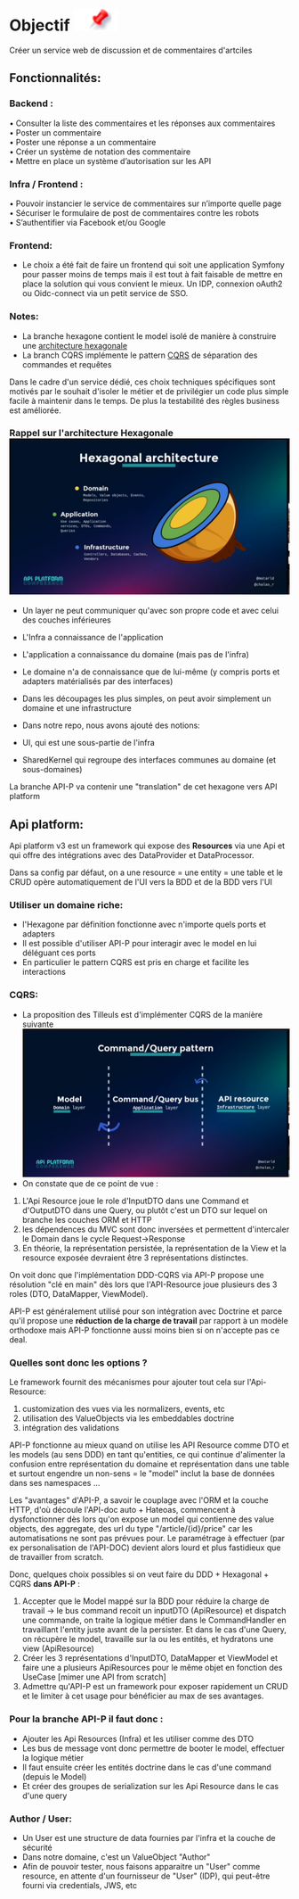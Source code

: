 # Objectif [![](https://raw.githubusercontent.com/aregtech/areg-sdk/master/docs/img/pin.svg)](#roadmap)

Créer un service web de discussion et de commentaires d'artciles

## Fonctionnalités:

### Backend :

• Consulter la liste des commentaires et les réponses aux commentaires\
• Poster un commentaire\
• Poster une réponse a un commentaire\
• Créer un système de notation des commentaire\
• Mettre en place un système d’autorisation sur les API

### Infra / Frontend :

• Pouvoir instancier le service de commentaires sur n’importe quelle page\
• Sécuriser le formulaire de post de commentaires contre les robots\
• S’authentifier via Facebook et/ou Google

### Frontend:
- Le choix a été fait de faire un frontend qui soit une application Symfony pour passer moins de temps
mais il est tout à fait faisable de mettre en place la solution qui vous convient le mieux. Un IDP, connexion
oAuth2 ou Oidc-connect via un petit service de SSO.

### Notes:

- La branche hexagone contient le model isolé de manière à construire une [architecture hexagonale](https://fr.wikipedia.org/wiki/Architecture_hexagonale)
- La branch CQRS implémente le pattern [CQRS](https://fr.wikipedia.org/wiki/S%C3%A9paration_commande-requ%C3%AAte) de séparation
des commandes et requêtes

Dans le cadre d'un service dédié, ces choix techniques spécifiques sont motivés par le souhait
d'isoler le métier et de privilégier un code plus simple facile à maintenir dans le temps.
De plus la testabilité des règles business est améliorée.

### Rappel sur l'architecture Hexagonale ![Hexa](./docs/hexa.png)

- Un layer ne peut communiquer qu'avec son propre code et avec celui des couches inférieures
- L'Infra a connaissance de l'application
- L'application a connaissance du domaine (mais pas de l'infra)
- Le domaine n'a de connaissance que de lui-même (y compris ports et adapters matérialisés
par des interfaces)

- Dans les découpages les plus simples, on peut avoir simplement un domaine et une infrastructure
- Dans notre repo, nous avons ajouté des notions:
- UI, qui est une sous-partie de l'infra
- SharedKernel qui regroupe des interfaces communes au domaine (et sous-domaines)

La branche API-P va contenir une "translation" de cet hexagone vers API platform

## Api platform:
Api platform v3 est un framework qui expose des **Resources** via une Api et qui offre
des intégrations avec des DataProvider et DataProcessor. 

Dans sa config par défaut, on a une resource = une entity = une table et le CRUD opère automatiquement
de l'UI vers la BDD et de la BDD vers l'UI

### Utiliser un domaine riche:
- l'Hexagone par définition fonctionne avec n'importe quels ports et adapters
- Il est possible d'utiliser API-P pour interagir avec le model en lui déléguant ces ports
- En particulier le pattern CQRS est pris en charge et facilite les interactions

### CQRS:
- La proposition des Tilleuls est d'implémenter CQRS de la manière suivante ![CQRS schema](./docs/command_query.png)
- On constate que de ce point de vue :
1. L'Api Resource joue le role d'InputDTO dans une Command et d'OutputDTO dans une Query, ou plutôt
c'est un DTO sur lequel on branche les couches ORM et HTTP
2. les dépendences du MVC sont donc inversées et permettent d'intercaler le Domain dans le cycle Request->Response
3. En théorie, la représentation persistée, la représentation de la View et la resource exposée devraient être 3 
représentations distinctes.

On voit donc que l'implémentation DDD-CQRS via API-P propose une résolution "clé en main" dès lors que l'API-Resource
joue plusieurs des 3 roles (DTO, DataMapper, ViewModel). 

API-P est généralement utilisé pour son intégration avec Doctrine et parce qu'il propose une **réduction de la charge de travail**
par rapport à un modèle orthodoxe mais API-P fonctionne aussi moins bien si on n'accepte pas ce deal.

### Quelles sont donc les options ?

Le framework fournit des mécanismes pour ajouter tout cela sur l'Api-Resource:
1. customization des vues via les normalizers, events, etc
2. utilisation des ValueObjects via les embeddables doctrine
3. intégration des validations

API-P fonctionne au mieux quand on utilise les API Resource comme DTO et les models (au sens DDD) en tant
qu'entities, ce qui continue d'alimenter la confusion entre représentation du domaine et représentation dans une table
et surtout engendre un non-sens = le "model" inclut la base de données dans ses namespaces ...

Les "avantages" d'API-P, a savoir le couplage avec l'ORM et la couche HTTP, d'où découle l'API-doc auto + Hateoas,
commencent à dysfonctionner dès lors qu'on expose un model qui contienne des value objects, des aggregate, des url
du type "/article/{id}/price" car les automatisations ne sont pas prévues pour. Le paramétrage à effectuer (par ex
personalisation de l'API-DOC) devient alors lourd et plus fastidieux que de travailler from scratch.

Donc, quelques choix possibles si on veut faire du DDD + Hexagonal + CQRS **dans API-P** :
1. Accepter que le Model mappé sur la BDD pour réduire la charge de travail -> le bus command recoit un inputDTO (ApiResource)
et dispatch une commande, on traite la logique métier dans le CommandHandler en travaillant l'entity juste avant de la persister.
Et dans le cas d'une Query, on récupère le model, travaille sur la ou les entités, et hydratons une view (ApiResource)
2. Créer les 3 représentations d'InputDTO, DataMapper et ViewModel et faire une a plusieurs ApiResources pour le même
  objet en fonction des UseCase [mimer une API from scratch]
3. Admettre qu'API-P est un framework pour exposer rapidement un CRUD et le limiter à cet usage pour bénéficier au max
de ses avantages.


### Pour la branche API-P il faut donc :
- Ajouter les Api Resources (Infra) et les utiliser comme des DTO
- Les bus de message vont donc permettre de booter le model, effectuer la logique métier
- Il faut ensuite créer les entités doctrine dans le cas d'une command (depuis le Model)
- Et créer des groupes de serialization sur les Api Resource dans le cas d'une query

### Author / User:
- Un User est une structure de data fournies par l'infra et la couche de sécurité
- Dans notre domaine, c'est un ValueObject "Author"
- Afin de pouvoir tester, nous faisons apparaitre un "User" comme resource, en attente d'un fournisseur de "User" (IDP),
qui peut-être fourni via credentials, JWS, etc
